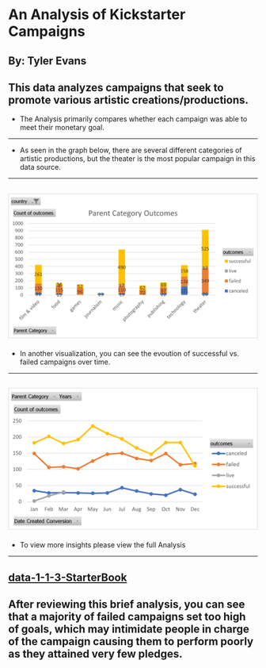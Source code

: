 # An Analysis of Kickstarter Campaigns
## By: Tyler Evans
This data analyzes campaigns that seek to promote various artistic creations/productions.
---
- The Analysis primarily compares whether each campaign was able to meet their monetary goal. 
---
* As seen in the graph below, there are several different categories of artistic productions, but the theater is the most popular campaign in this data source.
---
![Picture1](https://github.com/tylerwe19/kickstarter_analysis_evans/blob/main/Picture1.jpg)
---
* In another visualization, you can see the evoution of successful vs. failed campaigns over time.
---
![Outcome Based on Launch Date](https://github.com/tylerwe19/kickstarter_analysis_evans/blob/main/Outcome%20Based%20on%20Launch%20Date.png)
---
* To view more insights please view the full Analysis
---
[data-1-1-3-StarterBook](https://github.com/tylerwe19/kickstarter_analysis_evans/blob/main/data-1-1-3-StarterBook.xlsx)
---
After reviewing this brief analysis, you can see that a majority of failed campaigns set too high of goals, which may intimidate people in charge of the campaign causing them to perform poorly as they attained very few pledges.
---
